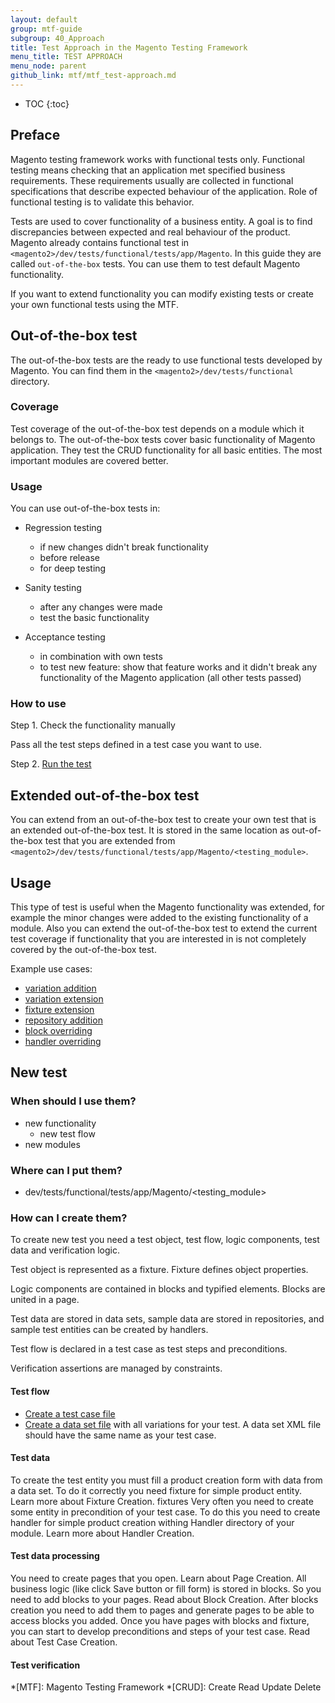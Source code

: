 ```yaml
---
layout: default
group: mtf-guide
subgroup: 40_Approach
title: Test Approach in the Magento Testing Framework
menu_title: TEST APPROACH
menu_node: parent
github_link: mtf/mtf_test-approach.md
---
```


* TOC
{:toc}

## Preface

Magento testing framework works with functional tests only. Functional testing means checking that an application met specified business requirements. These requirements usually are collected in functional specifications that describe expected behaviour of the application. Role of functional testing is to validate this behavior.

Tests are used to cover functionality of a business entity. A goal is to find discrepancies between expected and real behaviour of the product.
    Magento already contains functional test in `<magento2>/dev/tests/functional/tests/app/Magento`. In this guide they are called `out-of-the-box` tests. You can use them to test default Magento functionality.

If you want to extend functionality you can modify existing tests or create your own functional tests using the MTF.
    
## Out-of-the-box test

The out-of-the-box tests are the ready to use functional tests developed by Magento. You can find them in the `<magento2>/dev/tests/functional` directory.

### Coverage

Test coverage of the out-of-the-box test depends on a module which it belongs to. The out-of-the-box tests cover basic functionality of Magento application. They test the CRUD functionality for all basic entities.  The most important modules are covered better.

### Usage

You can use out-of-the-box tests in:

- Regression testing
    - if new changes didn't break functionality
    - before release
    - for deep testing
    
- Sanity testing
    - after any changes were made
    - test the basic functionality
    
- Acceptance testing
    - in combination with own tests
    - to test new feature: show that feature works and it didn't break any functionality of the Magento application (all other tests passed)
 
### How to use

Step 1. Check the functionality manually

Pass all the test steps defined in a test case you want to use.

Step 2. [Run the test][]
    
## Extended out-of-the-box test

You can extend from an out-of-the-box test to create your own test that is an extended out-of-the-box test. It is stored in the same location as out-of-the-box test that you are extended from `<magento2>/dev/tests/functional/tests/app/Magento/<testing_module>`.

## Usage

This type of test is useful when the Magento functionality was extended, for example the minor changes were added to the existing functionality of a module. Also you can extend the out-of-the-box test to extend the current test coverage if functionality that you are interested in is not completely covered by the out-of-the-box test.

Example use cases:

- [variation addition][]
- [variation extension][]
- [fixture extension][]
- [repository addition][]
- [block overriding][]
- [handler overriding][]

## New test

### When should I use them?

- new functionality
    - new test flow
- new modules

### Where can I put them?

- dev/tests/functional/tests/app/Magento/<testing_module>

### How can I create them?

To create new test you need a test object, test flow, logic components, test data and verification logic.
 
Test object is represented as a fixture. Fixture defines object properties.

Logic components are contained in blocks and typified elements. Blocks are united in a page.

Test data are stored in data sets, sample data are stored in repositories, and sample test entities can be created by handlers.
 
Test flow is declared in a test case as test steps and preconditions.

Verification assertions are managed by constraints.

#### Test flow
   
* [Create a test case file][]
* [Create a data set file][] with all variations for your test. A data set XML file should have the same name as your test case.

#### Test data

To create the test entity you must fill a product creation form with data from a data set. To do it correctly you need fixture for simple product entity. Learn more about Fixture Creation.
fixtures
Very often you need to create some entity in precondition of your test case. To do this you need to create handler for simple product creation withing Handler directory of your module.  Learn more about Handler Creation.

#### Test data processing

You need to create pages that you open. Learn about Page Creation.
All business logic (like click Save button or fill form) is stored in blocks. So you need to add blocks to your pages. Read about Block Creation.
After blocks creation you need to add them to pages and generate pages to be able to access blocks you added.
Once you have pages with blocks and fixture, you can start to develop preconditions and steps of your test case. Read about Test Case Creation.

#### Test verification



<!-- LINK DEFINITIONS -->

[Run the test]: {{site.gdeurl}}mtf/mtf_quickstart/mtf_quickstart_runtest.html
[variation addition]: {{site.gdeurl}}mtf/mtf_entities/mtf_dataset.html#add_variation
[variation extension]: {{site.gdeurl}}mtf/mtf_entities/mtf_dataset.html#extend_variation
[fixture extension]: {{site.gdeurl}}mtf/mtf_entities/mtf_fixture.html#mtf_fixture_extend
[repository addition]: {{site.gdeurl}}mtf/mtf_entities/mtf_fixture.html#mtf_fixture_repositoy
[block overriding]: {{site.gdeurl}}mtf/mtf_entities/mtf_block.html
[handler overriding]: {{site.gdeurl}}mtf/mtf_entities/mtf_handler.html

[Create a test case file]: {{site.gdeurl}}mtf/mtf_entities/mtf_testcase.html#how-to-create
[Create a data set file]: {{site.gdeurl}}mtf/mtf_entities/mtf_dataset.html



<!-- ABBREVIATIONS -->
*[MTF]: Magento Testing Framework
*[CRUD]: Create Read Update Delete